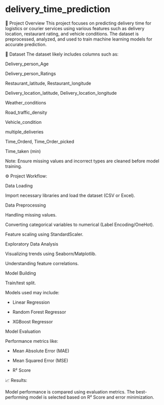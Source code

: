 # delivery_time_prediction

📝 Project Overview
This project focuses on predicting delivery time for logistics or courier services using various features such as delivery location, restaurant rating, and vehicle conditions. The dataset is preprocessed, analyzed, and used to train machine learning models for accurate prediction.

📂 Dataset
The dataset likely includes columns such as:

Delivery_person_Age

Delivery_person_Ratings

Restaurant_latitude, Restaurant_longitude

Delivery_location_latitude, Delivery_location_longitude

Weather_conditions

Road_traffic_density

Vehicle_condition

multiple_deliveries

Time_Orderd, Time_Order_picked

Time_taken (min)

Note: Ensure missing values and incorrect types are cleaned before model training.

⚙️ Project Workflow:

Data Loading

Import necessary libraries and load the dataset (CSV or Excel).

Data Preprocessing

Handling missing values.

Converting categorical variables to numerical (Label Encoding/OneHot).

Feature scaling using StandardScaler.

Exploratory Data Analysis

Visualizing trends using Seaborn/Matplotlib.

Understanding feature correlations.

Model Building

Train/test split.

Models used may include:

- Linear Regression

- Random Forest Regressor

- XGBoost Regressor

Model Evaluation

Performance metrics like:

- Mean Absolute Error (MAE)

- Mean Squared Error (MSE)

- R² Score

📈 Results:

Model performance is compared using evaluation metrics. The best-performing model is selected based on R² Score and error minimization.


